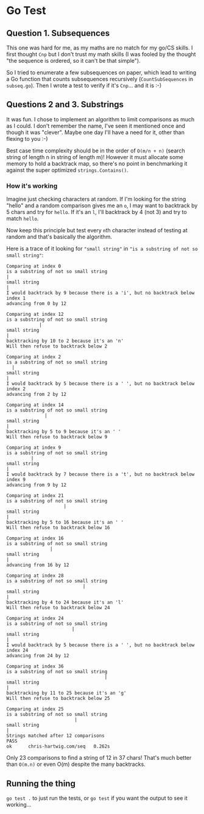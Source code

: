 # Go Test

## Question 1. Subsequences

This one was hard for me, as my maths are no match for my go/CS skills.
I first thought `Cnp` but I don't trust my math skills (I was fooled by the thought "the sequence is ordered, so it can't be that simple").

So I tried to enumerate a few subsequences on paper, which lead to writing a Go function that counts subsequences recursively (`CountSubSequences` in `subseq.go`). Then I wrote a test to verify if it's `Cnp`... and it is :-)

## Questions 2 and 3. Substrings

It was fun. I chose to implement an algorithm to limit comparisons as much as I could. I don't remember the name, I've seen it mentioned once and though it was "clever". Maybe one day I'll have a need for it, other than flexing to you :-)

Best case time complexity should be in the order of `O(m/n + n)` (search string of length n in string of length m)! However it must allocate some memory to hold a backtrack map, so there's no point in benchmarking it against the super optimized `strings.Contains()`.

### How it's working

Imagine just checking characters at random. If I'm looking for the string "hello" and a random comparison gives me an `o`, I may want to backtrack by 5 chars and try for `hello`. If it's an `l`, I'll backtrack by 4 (not 3) and try to match `hello`.

Now keep this principle but test every `n`th character instead of testing at random and that's basically the algorithm.

Here is a trace of it looking for `"small string"` in `"is a substring of not so small string"`:

```
Comparing at index 0
is a substring of not so small string
|
small string
|
I would backtrack by 9 because there is a 'i', but no backtrack below index 1
advancing from 0 by 12

Comparing at index 12
is a substring of not so small string
            |
small string
|
backtracking by 10 to 2 because it's an 'n'
Will then refuse to backtrack below 2

Comparing at index 2
is a substring of not so small string
  |
small string
|
I would backtrack by 5 because there is a ' ', but no backtrack below index 2
advancing from 2 by 12

Comparing at index 14
is a substring of not so small string
              |
small string
|
backtracking by 5 to 9 because it's an ' '
Will then refuse to backtrack below 9

Comparing at index 9
is a substring of not so small string
         |
small string
|
I would backtrack by 7 because there is a 't', but no backtrack below index 9
advancing from 9 by 12

Comparing at index 21
is a substring of not so small string
                     |
small string
|
backtracking by 5 to 16 because it's an ' '
Will then refuse to backtrack below 16

Comparing at index 16
is a substring of not so small string
                |
small string
|
advancing from 16 by 12

Comparing at index 28
is a substring of not so small string
                            |
small string
|
backtracking by 4 to 24 because it's an 'l'
Will then refuse to backtrack below 24

Comparing at index 24
is a substring of not so small string
                        |
small string
|
I would backtrack by 5 because there is a ' ', but no backtrack below index 24
advancing from 24 by 12

Comparing at index 36
is a substring of not so small string
                                    |
small string
|
backtracking by 11 to 25 because it's an 'g'
Will then refuse to backtrack below 25

Comparing at index 25
is a substring of not so small string
                         |
small string
|
Strings matched after 12 comparisons
PASS
ok      chris-hartwig.com/seq   0.262s
```

Only 23 comparisons to find a string of 12 in 37 chars! That's much better than `O(m.n)` or even O(m) despite the many backtracks.

## Running the thing

`go test .` to just run the tests, or `go test` if you want the output to see it working...
